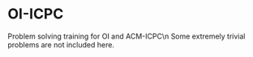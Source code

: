 # OI-ICPC
Problem solving training for OI and ACM-ICPC\n
Some extremely trivial problems are not included here.

